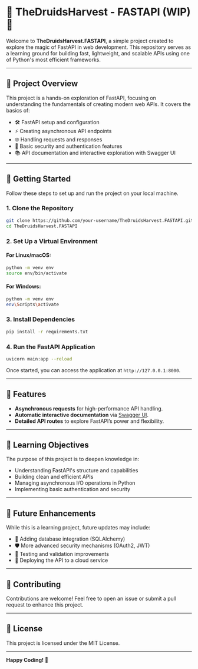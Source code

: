 
# 🌿 TheDruidsHarvest - FASTAPI (WIP)🍂

Welcome to **TheDruidsHarvest.FASTAPI**, a simple project created to explore the magic of FastAPI in web development. This repository serves as a learning ground for building fast, lightweight, and scalable APIs using one of Python's most efficient frameworks.

---

## 🌱 **Project Overview**
This project is a hands-on exploration of FastAPI, focusing on understanding the fundamentals of creating modern web APIs. It covers the basics of:

- 🛠️ FastAPI setup and configuration
- ⚡ Creating asynchronous API endpoints
- 🌐 Handling requests and responses
- 🔐 Basic security and authentication features
- 📚 API documentation and interactive exploration with Swagger UI

---

## 🍃 **Getting Started**

Follow these steps to set up and run the project on your local machine.

### 1. **Clone the Repository**
```bash
git clone https://github.com/your-username/TheDruidsHarvest.FASTAPI.git
cd TheDruidsHarvest.FASTAPI
```

### 2. **Set Up a Virtual Environment**
#### For Linux/macOS:
```bash
python -m venv env
source env/bin/activate
```
#### For Windows:
```bash
python -m venv env
env\Scripts\activate
```

### 3. **Install Dependencies**
```bash
pip install -r requirements.txt
```

### 4. **Run the FastAPI Application**
```bash
uvicorn main:app --reload
```
Once started, you can access the application at `http://127.0.0.1:8000`.

---

## 🍂 **Features**

- **Asynchronous requests** for high-performance API handling.
- **Automatic interactive documentation** via [Swagger UI](http://127.0.0.1:8000/docs).
- **Detailed API routes** to explore FastAPI’s power and flexibility.

---

## 🌲 **Learning Objectives**

The purpose of this project is to deepen knowledge in:

- Understanding FastAPI's structure and capabilities
- Building clean and efficient APIs
- Managing asynchronous I/O operations in Python
- Implementing basic authentication and security

---

## 🔮 **Future Enhancements**
While this is a learning project, future updates may include:

- 🌟 Adding database integration (SQLAlchemy)
- 🛡️ More advanced security mechanisms (OAuth2, JWT)
- 🧪 Testing and validation improvements
- 🚀 Deploying the API to a cloud service

---

## 🍁 **Contributing**

Contributions are welcome! Feel free to open an issue or submit a pull request to enhance this project.

---

## 🌳 **License**

This project is licensed under the MIT License.

---

**Happy Coding! 🍂**
